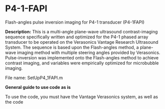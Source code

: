 # P4-1-FAPI
 Flash-angles pulse inversion imaging for P4-1 transducer (P4-1FAPI)
 
 **Description:**
   This is a multi-angle plane-wave ultrasound contrast-imaging sequence specifically written and optimized for the P4-1 phased array transducer to be operated on the Verasonics Vantage Research Ultrasound System. The sequence is based upon the Flash-angles method, a plane-wave imaging method with multiple steering angles provided by Verasonics. Pulse-inversion was implemented onto the Flash-angles method to achieve contrast imaging, and variables were empirically optimized for microbubble imaging. 

File name: SetUpP4_1FAPI.m 

**General guide to use code as is**

To use the code, you must have the Vantage Verasonics system, as well as the code 
